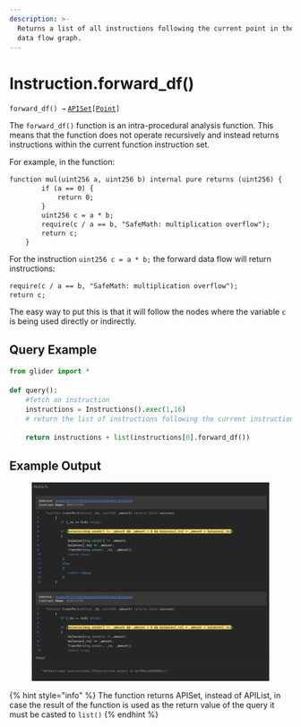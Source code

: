 ```yaml
---
description: >-
  Returns a list of all instructions following the current point in the current
  data flow graph.
---
```


# Instruction.forward\_df()

`forward_df() →` [`APISet`](../iterables/apiset.md)`[`[`Point`](../point/)`]`

The `forward_df()` function is an intra-procedural analysis function. This means that the function does not operate recursively and instead returns instructions within the current function instruction set.

For example, in the function:&#x20;

```solidity
function mul(uint256 a, uint256 b) internal pure returns (uint256) {
        if (a == 0) {
            return 0;
        }
        uint256 c = a * b;
        require(c / a == b, "SafeMath: multiplication overflow");
        return c;
    }
```

For the instruction `uint256 c = a * b;` the forward data flow will return instructions:

```solidity
require(c / a == b, "SafeMath: multiplication overflow");
return c;
```

The easy way to put this is that it will follow the nodes where the variable `c` is being used directly or indirectly.

## Query Example

```python
from glider import *

def query():
    #fetch an instruction
    instructions = Instructions().exec(1,16)
    # return the list of instructions following the current instruction
  
    return instructions + list(instructions[0].forward_df())
```

## Example Output

<figure><img src="../../.gitbook/assets/image (1) (1) (1) (1) (1) (1) (1) (1).png" alt=""><figcaption></figcaption></figure>



{% hint style="info" %}
The function returns APISet, instead of APIList, in case the result of the function is used as the return value of the query it must be casted to `list()`
{% endhint %}
